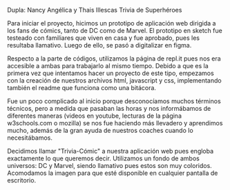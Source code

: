 Dupla: Nancy Angélica y Thais Illescas
Trivia de Superhéroes

Para iniciar el proyecto, hicimos un prototipo de aplicación web dirigida a los fans de cómics, tanto de DC como de Marvel. El prototipo en sketch fue testeado con familiares que viven en casa y fue aprobado, pues les resultaba llamativo. Luego de ello, se pasó a digitalizar en figma.

Respecto a la parte de códigos, utilizamos la página de repl.it pues nos era accesible a ambas para trabajarlo al mismo tiempo. Debido a que es la primera vez que intentamos hacer un proyecto de este tipo, empezamos con la creación de nuestros archivos html, javascript y css, implementando también el readme que funciona como una bitácora. 

Fue un poco complicado al inicio porque desconocíamos muchos términos técnicos, pero a medida que pasaban las horas y nos informábamos de diferentes maneras (videos en youtube, lecturas de la página w3schools.com o mozilla) se nos fue haciendo más llevadero y aprendimos mucho, además de la gran ayuda de nuestros coaches cuando lo necesitábamos. 

Decidimos llamar "Trivia-Cómic" a nuestra aplicación web pues engloba exactamente lo que queremos decir. Utilizamos un fondo de ambos universos: DC y Marvel, siendo llamativo pues estos son muy coloridos. Acomodamos la imagen para que esté disponible en cualquier pantalla de escritorio.